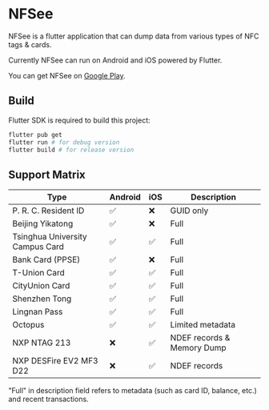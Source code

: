 # NFSee

NFSee is a flutter application that can dump data from various types of NFC tags & cards.

Currently NFSee can run on Android and iOS powered by Flutter.

You can get NFSee on [Google Play](https://play.google.com/store/apps/details?id=im.nfc.nfsee).

## Build

Flutter SDK is required to build this project:

``` bash
flutter pub get
flutter run # for debug version
flutter build # for release version
```

## Support Matrix

| Type                            | Android | iOS  | Description                |
| ------------------------------- | ------- | ---- | -------------------------- |
| P. R. C. Resident ID            | ✅️       | ❌    | GUID only                  |
| Beijing Yikatong                | ✅️       | ❌    | Full                       |
| Tsinghua University Campus Card | ✅️       | ✅️    | Full                       |
| Bank Card (PPSE)                | ✅️       | ❌    | Full                       |
| T-Union Card                    | ✅️       | ✅️    | Full                       |
| CityUnion Card                  | ✅️       | ✅️    | Full                       |
| Shenzhen Tong                   | ✅️       | ✅️    | Full                       |
| Lingnan Pass                    | ✅️       | ✅️    | Full                       |
| Octopus                         | ✅️       | ✅️    | Limited metadata           |
| NXP NTAG 213                    | ❌       | ✅️    | NDEF records & Memory Dump |
| NXP DESFire EV2 MF3 D22         | ❌       | ✅️    | NDEF records               |

"Full" in description field refers to metadata (such as card ID, balance, etc.) and recent transactions.

